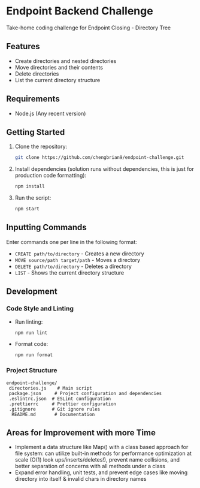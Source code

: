 # Endpoint Backend Challenge

Take-home coding challenge for Endpoint Closing - Directory Tree

## Features

- Create directories and nested directories
- Move directories and their contents
- Delete directories
- List the current directory structure

## Requirements

- Node.js (Any recent version)

## Getting Started

1. Clone the repository:

   ```bash
   git clone https://github.com/chengbrian9/endpoint-challenge.git
   ```

2. Install dependencies (solution runs without dependencies, this is just for production code formatting):

   ```bash
   npm install
   ```

3. Run the script:
   ```bash
   npm start
   ```

## Inputting Commands

Enter commands one per line in the following format:

- `CREATE path/to/directory` - Creates a new directory
- `MOVE source/path target/path` - Moves a directory
- `DELETE path/to/directory` - Deletes a directory
- `LIST` - Shows the current directory structure

## Development

### Code Style and Linting

- Run linting:

  ```bash
  npm run lint
  ```

- Format code:
  ```bash
  npm run format
  ```

### Project Structure

```
endpoint-challenge/
 directories.js    # Main script
 package.json     # Project configuration and dependencies
 .eslintrc.json  # ESLint configuration
 .prettierrc     # Prettier configuration
 .gitignore      # Git ignore rules
  README.md       # Documentation
```

## Areas for Improvement with more Time

- Implement a data structure like Map() with a class based approach for file system: can utilize built-in methods for performance optimization at scale (O(1) look ups/inserts/deletes!), prevent name collisions, and better separation of concerns with all methods under a class
- Expand error handling, unit tests, and prevent edge cases like moving directory into itself & invalid chars in directory names
